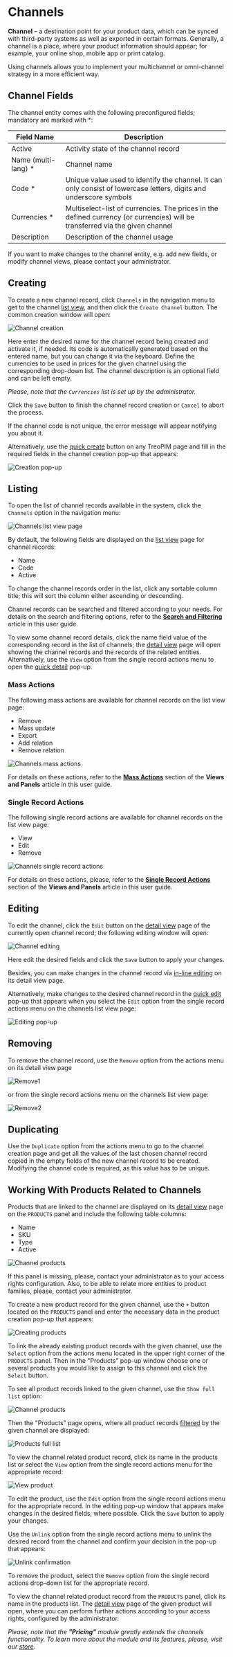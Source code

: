 # Channels

**Channel** – a destination point for your product data, which can be synced with third-party systems as well as exported in certain formats. Generally, a channel is a place, where your product information should appear; for example, your online shop, mobile app or print catalog.

Using channels allows you to implement your multichannel or omni-channel strategy in a more efficient way.

## Channel Fields

The channel entity comes with the following preconfigured fields; mandatory are marked with *:

| **Field Name**           | **Description**                            |
|--------------------------|--------------------------------------------|
| Active				   | Activity state of the channel record                 |
| Name (multi-lang) *	   | Channel name                   |
| Code *                   | Unique value used to identify the channel. It can only consist of lowercase letters, digits and underscore symbols     |
| Currencies *			   | Multiselect-list of currencies. The prices in the defined currency (or currencies) will be transferred via the given channel  |
| Description			   | Description of the channel usage    |

If you want to make changes to the channel entity, e.g. add new fields, or modify channel views, please contact your administrator.

## Creating

To create a new channel record, click `Channels` in the navigation menu to get to the channel [list view](#listing), and then click the `Create Channel` button. The common creation window will open:

![Channel creation](../../_assets/channels/channels-create.jpg)

Here enter the desired name for the channel record being created and activate it, if needed. Its code is automatically generated based on the entered name, but you can change it via the keyboard. Define the currencies to be used in prices for the given channel using the corresponding drop-down list. The channel description is an optional field and can be left empty.

*Please, note that the `Currencies` list is set up by the administrator.*

Click the `Save` button to finish the channel record creation or `Cancel` to abort the process.

If the channel code is not unique, the error message will appear notifying you about it.

Alternatively, use the [quick create](./user-interface.md#quick-create) button on any TreoPIM page and fill in the required fields in the channel creation pop-up that appears:

![Creation pop-up](../../_assets/channels/creation-popup.jpg)

## Listing

To open the list of channel records available in the system, click the `Channels` option in the navigation menu:

![Channels list view page](../../_assets/channels/channels-list-view.jpg)

By default, the following fields are displayed on the [list view](./views-and-panels.md#list-view) page for channel records:
 - Name
 - Code
 - Active

To change the channel records order in the list, click any sortable column title; this will sort the column either ascending or descending. 

Channel records can be searched and filtered according to your needs. For details on the search and filtering options, refer to the [**Search and Filtering**](./search-and-filtering.md) article in this user guide.

To view some channel record details, click the name field value of the corresponding record in the list of channels; the [detail view](./views-and-panels.md#detail-view) page will open showing the channel records and the records of the related entities. Alternatively, use the `View` option from the single record actions menu to open the [quick detail](./views-and-panels.md#quick-detail-view-small-detail-view) pop-up.

### Mass Actions

The following mass actions are available for channel records on the list view page:

- Remove
- Mass update
- Export
- Add relation
- Remove relation

![Channels mass actions](../../_assets/channels/channels-mass-actions.jpg)

For details on these actions, refer to the [**Mass Actions**](./views-and-panels.md#mass-actions) section of the **Views and Panels** article in this user guide.

### Single Record Actions

The following single record actions are available for channel records on the list view page:

- View
- Edit
- Remove

![Сhannels single record actions](../../_assets/channels/channels-single-actions.jpg)

For details on these actions, please, refer to the [**Single Record Actions**](./views-and-panels.md#single-record-actions) section of the **Views and Panels** article in this user guide.

## Editing

To edit the channel, click the `Edit` button on the [detail view](./views-and-panels.md#detail-view) page of the currently open channel record; the following editing window will open:

![Channel editing](../../_assets/channels/channel-edit.jpg)

Here edit the desired fields and click the `Save` button to apply your changes.

Besides, you can make changes in the channel record via [in-line editing](./views-and-panels.md#in-line-editing) on its detail view page.

Alternatively, make changes to the desired channel record in the [quick edit](./views-and-panels.md#quick-edit-view) pop-up that appears when you select the `Edit` option from the single record actions menu on the channels list view page:

![Editing pop-up](../../_assets/channels/channel-editing-popup.jpg)

## Removing

To remove the channel record, use the `Remove` option from the actions menu on its detail view page

![Remove1](../../_assets/channels/remove-details.jpg)

or from the single record actions menu on the channels list view page:

![Remove2](../../_assets/channels/remove-list.jpg)

## Duplicating

Use the `Duplicate` option from the actions menu to go to the channel creation page and get all the values of the last chosen channel record copied in the empty fields of the new channel record to be created. Modifying the channel code is required, as this value has to be unique.

## Working With Products Related to Channels

Products that are linked to the channel are displayed on its [detail view](./views-and-panels.md#detail-view) page on the `PRODUCTS` panel and include the following table columns:
 - Name
 - SKU
 - Type
 - Active

![Channel products](../../_assets/channels/channel-products.jpg)

If this panel is missing, please, contact your administrator as to your access rights configuration. Also, to be able to relate more entities to product families, please, contact your administrator.

To create a new product record for the given channel, use the `+` button located on the `PRODUCTS` panel and enter the necessary data in the product creation pop-up that appears:

![Creating products](../../_assets/channels/channels-create-product.jpg)

To link the already existing product records with the given channel, use the `Select` option from the actions menu located in the upper right corner of the `PRODUCTS` panel. Then in the "Products" pop-up window choose one or several products you would like to assign to this channel and click the `Select` button.

To see all product records linked to the given channel, use the `Show full list` option:

![Channel products](../../_assets/channels/show-full-option.jpg)

Then the "Products" page opens, where all product records [filtered](./search-and-filtering.md) by the given channel are displayed:

![Products full list](../../_assets/channels/products-full-list.jpg)

To view the channel related product record, click its name in the products list or select the `View` option from the single record actions menu for the appropriate record:

![View product](../../_assets/channels/products-view.jpg)

To edit the product, use the `Edit` option from the single record actions menu for the appropriate record. In the editing pop-up window that appears make changes in the desired fields, where possible. Click the `Save` button to apply your changes.

Use the `Unlink` option from the single record actions menu to unlink the desired record from the channel and confirm your decision in the pop-up that appears:

![Unlink confirmation](../../_assets/channels/unlink-confirmation.jpg)

To remove the product, select the `Remove` option from the single record actions drop-down list for the appropriate record.

To view the channel related product record from the `PRODUCTS` panel, click its name in the products list. The [detail view](./views-and-panels.md#detail-view) page of the given product will open, where you can perform further actions according to your access rights, configured by the administrator. 

*Please, note that the **"Pricing"** module greatly extends the channels functionality. To learn more about the module and its features, please, visit our [store](https://treopim.com/store/pricing).*
